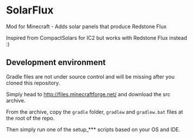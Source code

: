 SolarFlux
=========

Mod for Minecraft - Adds solar panels that produce Redstone Flux

Inspired from CompactSolars for IC2 but works with Redstone Flux instead :)

## Development environment ##
Gradle files are not under source control and will be missing after you cloned this repository.

Simply head to http://files.minecraftforge.net/ and download the src archive.

From the archive, copy the `gradle` folder, `gradlew` and `gradlew.bat` files at the root of the repo.

Then simply run one of the setup_*** scripts based on your OS and IDE.

